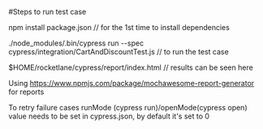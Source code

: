 #Steps to run test case 

npm  install package.json // for the 1st time to install dependencies 

./node_modules/.bin/cypress run --spec cypress/integration/CartAndDiscountTest.js // to run the test case 

$HOME/rocketlane/cypress/report/index.html // results can be seen here

Using https://www.npmjs.com/package/mochawesome-report-generator for reports 

To retry failure cases runMode (cypress run)/openMode(cypress open) value needs to be set in cypress.json, by default it's set to 0 
